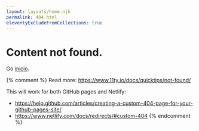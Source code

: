 ```yaml
---
layout: layouts/home.njk
permalink: 404.html
eleventyExcludeFromCollections: true
---
```

# Content not found.

Go <a href="{{ '/' | url }}">inicio</a>.

{% comment %}
Read more: https://www.11ty.io/docs/quicktips/not-found/

This will work for both GitHub pages and Netlify:

* https://help.github.com/articles/creating-a-custom-404-page-for-your-github-pages-site/
* https://www.netlify.com/docs/redirects/#custom-404
{% endcomment %}
